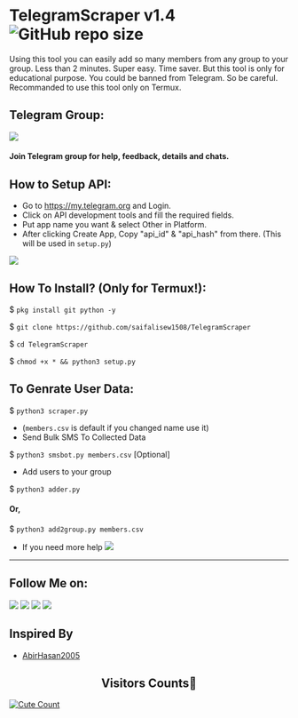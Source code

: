 # TelegramScraper v1.4 ![GitHub repo size](https://img.shields.io/github/repo-size/saifalisew1508/TelegramScraper?label=Repo%20Size)
Using this tool you can easily add so many members from any group to your group. Less than 2 minutes. Super easy. Time saver. But this tool is only for educational purpose. You could be banned from Telegram. So be careful. Recommanded to use this tool only on Termux.

## Telegram Group:
<a href="https://t.me/PublicSource_Chat"><img src="https://img.shields.io/badge/Join-Telegram%20Group-blue.svg?logo=telegram"></a>
#### Join Telegram group for help, feedback, details and chats.

## How to Setup API:
- Go to https://my.telegram.org and Login.
- Click on API development tools and fill the required fields.
- Put app name you want & select Other in Platform.
- After clicking Create App, Copy "api_id" & "api_hash" from there. (This will be used in `setup.py`)
<p><img src="https://i1.wp.com/python.gotrained.com/wp-content/uploads/2019/01/desc.png?resize=768%2C479&ssl=1"></p>

## How To Install? (Only for Termux!):

$ `pkg install git python -y`

$ `git clone https://github.com/saifalisew1508/TelegramScraper`

$ `cd TelegramScraper`

$ `chmod +x * && python3 setup.py`

## To Genrate User Data:

$ `python3 scraper.py`

- (`members.csv` is default if you changed name use it)
- Send Bulk SMS To Collected Data

$ `python3 smsbot.py members.csv` [Optional]

- Add users to your group

$ `python3 adder.py `

#### Or,

$ `python3 add2group.py members.csv`

- If you need more help <a href="https://t.me/ABOUT_SAIF"><img src="https://img.shields.io/badge/Join-Telegram%20Channel-blue.svg?logo=telegram"></a>
---

## Follow Me on:
<a href="https://github.com/saifalisew1508"><img src="https://img.shields.io/badge/GitHub-Follow%20on%20GitHub-inactive.svg?logo=github"></a> 
<a href="https://twitter.com/saifalisew1508"><img src="https://img.shields.io/badge/Twitter-Follow%20on%20Twitter-informational.svg?logo=twitter"></a> 
<a href="https://facebook.com/saifalisew1508"><img src="https://img.shields.io/badge/Facebook-Follow%20on%20Facebook-blue.svg?logo=facebook"></a> 
<a href="https://instagram.com/saifalisew1508"><img src="https://img.shields.io/badge/Instagram-Follow%20on%20Instagram-important.svg?logo=instagram"></a>


## Inspired By

* [AbirHasan2005](https://github.com/AbirHasan2005/TelegramScraper)


<h2 align="center">Visitors Counts👀</h2>
<a href="https://github.com/saifalisew1508/TelegramScraper"><img alt="Cute Count" src="https://count.getloli.com/get/@TelegramScraper?theme=rule34" /></a>
